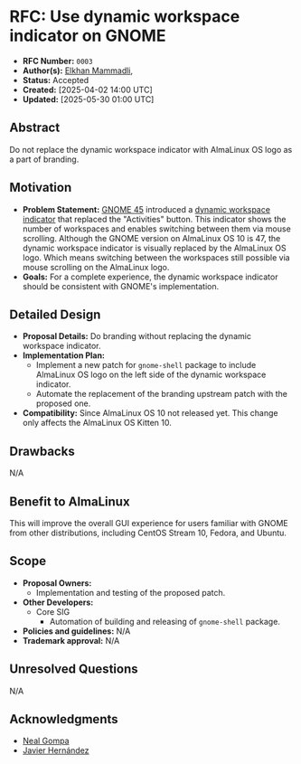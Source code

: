 # RFC: Use dynamic workspace indicator on GNOME

* **RFC Number:** `0003`
* **Author(s):** [Elkhan Mammadli](elkhan@almalinux.org),
* **Status:** Accepted
* **Created:** [2025-04-02 14:00 UTC]
* **Updated:** [2025-05-30 01:00 UTC]

## Abstract

Do not replace the dynamic workspace indicator with AlmaLinux OS logo as a part of branding.

## Motivation

* **Problem Statement:** [GNOME 45](https://release.gnome.org/45) introduced a [dynamic workspace indicator](https://release.gnome.org/45/activities-loop.webm) that replaced the "Activities" button. This indicator shows the number of workspaces and enables switching between them via mouse scrolling. Although the GNOME version on AlmaLinux OS 10 is 47, the dynamic workspace indicator is visually replaced by the AlmaLinux OS logo. Which means switching between the workspaces still possible via mouse scrolling on the AlmaLinux logo.
* **Goals:** For a complete experience, the dynamic workspace indicator should be consistent with GNOME's implementation.

## Detailed Design

* **Proposal Details:** Do branding without replacing the dynamic workspace indicator.
* **Implementation Plan:**
    - Implement a new patch for `gnome-shell` package to include AlmaLinux OS logo on the left side of the dynamic workspace indicator.
    - Automate the replacement of the branding upstream patch with the proposed one.
* **Compatibility:** Since AlmaLinux OS 10 not released yet. This change only affects the AlmaLinux OS Kitten 10.

## Drawbacks

N/A

## Benefit to AlmaLinux

This will improve the overall GUI experience for users familiar with GNOME from other distributions, including CentOS Stream 10, Fedora, and Ubuntu.

## Scope

* **Proposal Owners:**
    * Implementation and testing of the proposed patch.
* **Other Developers:**
    * Core SIG
        * Automation of building and releasing of `gnome-shell` package.
* **Policies and guidelines:** N/A
* **Trademark approval:** N/A

## Unresolved Questions

N/A

## Acknowledgments

* [Neal Gompa](ngompa@almalinux.org)
* [Javier Hernández](javi@almalinux.org)

